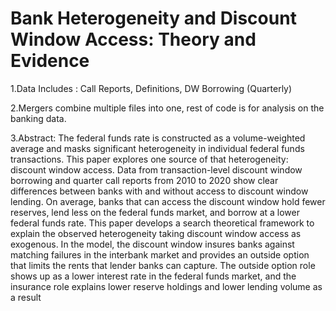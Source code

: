 # Bank Heterogeneity and Discount Window Access: Theory and Evidence

1.Data Includes :  Call Reports, Definitions, DW Borrowing (Quarterly)

2.Mergers combine multiple files into one, rest of code is for analysis on the banking data.
 
3.Abstract: The federal funds rate is constructed as a volume-weighted average and masks
significant heterogeneity in individual federal funds transactions. This paper explores
one source of that heterogeneity: discount window access. Data from transaction-level
discount window borrowing and quarter call reports from 2010 to 2020 show clear
differences between banks with and without access to discount window lending. On
average, banks that can access the discount window hold fewer reserves, lend less on
the federal funds market, and borrow at a lower federal funds rate. This paper develops
a search theoretical framework to explain the observed heterogeneity taking discount
window access as exogenous. In the model, the discount window insures banks against
matching failures in the interbank market and provides an outside option that limits
the rents that lender banks can capture. The outside option role shows up as a lower
interest rate in the federal funds market, and the insurance role explains lower reserve
holdings and lower lending volume as a result